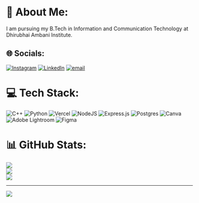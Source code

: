 # 💫 About Me:
I am pursuing my B.Tech in Information and Communication Technology at Dhirubhai Ambani Institute.


## 🌐 Socials:
[![Instagram](https://img.shields.io/badge/Instagram-%23E4405F.svg?logo=Instagram&logoColor=white)](https://instagram.com/parva._raval) [![LinkedIn](https://img.shields.io/badge/LinkedIn-%230077B5.svg?logo=linkedin&logoColor=white)](https://linkedin.com/in/parva-raval-b08a7227b) [![email](https://img.shields.io/badge/Email-D14836?logo=gmail&logoColor=white)](mailto:parvaraval27@gmail.com) 

# 💻 Tech Stack:
![C++](https://img.shields.io/badge/c++-%2300599C.svg?style=for-the-badge&logo=c%2B%2B&logoColor=white) ![Python](https://img.shields.io/badge/python-3670A0?style=for-the-badge&logo=python&logoColor=ffdd54) ![Vercel](https://img.shields.io/badge/vercel-%23000000.svg?style=for-the-badge&logo=vercel&logoColor=white) ![NodeJS](https://img.shields.io/badge/node.js-6DA55F?style=for-the-badge&logo=node.js&logoColor=white) ![Express.js](https://img.shields.io/badge/express.js-%23404d59.svg?style=for-the-badge&logo=express&logoColor=%2361DAFB) ![Postgres](https://img.shields.io/badge/postgres-%23316192.svg?style=for-the-badge&logo=postgresql&logoColor=white) ![Canva](https://img.shields.io/badge/Canva-%2300C4CC.svg?style=for-the-badge&logo=Canva&logoColor=white) ![Adobe Lightroom](https://img.shields.io/badge/Adobe%20Lightroom-31A8FF.svg?style=for-the-badge&logo=Adobe%20Lightroom&logoColor=white) ![Figma](https://img.shields.io/badge/figma-%23F24E1E.svg?style=for-the-badge&logo=figma&logoColor=white)
# 📊 GitHub Stats:
![](https://github-readme-stats.vercel.app/api?username=parvaraval27&theme=dark&hide_border=false&include_all_commits=false&count_private=false)<br/>
![](https://nirzak-streak-stats.vercel.app/?user=parvaraval27&theme=dark&hide_border=false)<br/>
![](https://github-readme-stats.vercel.app/api/top-langs/?username=parvaraval27&theme=dark&hide_border=false&include_all_commits=false&count_private=false&layout=compact)

---
[![](https://visitcount.itsvg.in/api?id=parvaraval27&icon=0&color=0)](https://visitcount.itsvg.in)
